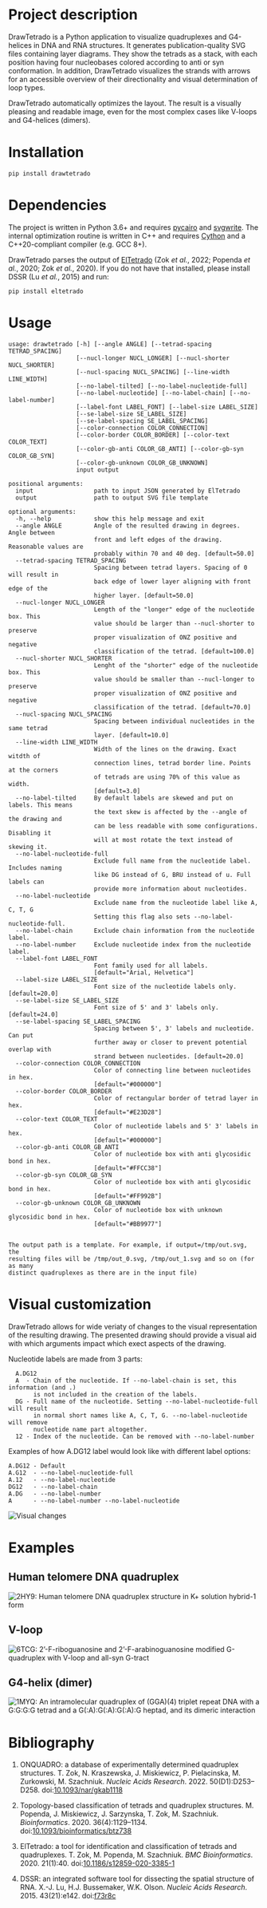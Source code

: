 # Project description

DrawTetrado is a Python application to visualize quadruplexes and
G4-helices in DNA and RNA structures. It generates publication-quality
SVG files containing layer diagrams. They show the tetrads as a stack,
with each position having four nucleobases colored according to anti or
syn conformation. In addition, DrawTetrado visualizes the strands with
arrows for an accessible overview of their directionality and visual
determination of loop types.

DrawTetrado automatically optimizes the layout. The result is a visually
pleasing and readable image, even for the most complex cases like
V-loops and G4-helices (dimers).

# Installation

    pip install drawtetrado

# Dependencies

The project is written in Python 3.6+ and requires
[pycairo](https://github.com/pygobject/pycairo) and
[svgwrite](https://github.com/mozman/svgwrite). The internal
optimization routine is written in C++ and requires
[Cython](https://cython.org/) and a C++20-compliant compiler (e.g. GCC
8+).

DrawTetrado parses the output of
[ElTetrado](https://github.com/tzok/eltetrado) (Zok *et al.*, 2022;
Popenda *et al.*, 2020; Zok *et al.*, 2020). If you do not have that
installed, please install DSSR (Lu *et al.*, 2015) and run:

    pip install eltetrado

# Usage

    usage: drawtetrado [-h] [--angle ANGLE] [--tetrad-spacing TETRAD_SPACING]
                       [--nucl-longer NUCL_LONGER] [--nucl-shorter NUCL_SHORTER]
                       [--nucl-spacing NUCL_SPACING] [--line-width LINE_WIDTH]
                       [--no-label-tilted] [--no-label-nucleotide-full]
                       [--no-label-nucleotide] [--no-label-chain] [--no-label-number]
                       [--label-font LABEL_FONT] [--label-size LABEL_SIZE]
                       [--se-label-size SE_LABEL_SIZE]
                       [--se-label-spacing SE_LABEL_SPACING]
                       [--color-connection COLOR_CONNECTION]
                       [--color-border COLOR_BORDER] [--color-text COLOR_TEXT]
                       [--color-gb-anti COLOR_GB_ANTI] [--color-gb-syn COLOR_GB_SYN]
                       [--color-gb-unknown COLOR_GB_UNKNOWN]
                       input output

    positional arguments:
      input                 path to input JSON generated by ElTetrado
      output                path to output SVG file template

    optional arguments:
      -h, --help            show this help message and exit
      --angle ANGLE         Angle of the resulted drawing in degrees. Angle between
                            front and left edges of the drawing. Reasonable values are
                            probably within 70 and 40 deg. [default=50.0]
      --tetrad-spacing TETRAD_SPACING
                            Spacing between tetrad layers. Spacing of 0 will result in
                            back edge of lower layer aligning with front edge of the
                            higher layer. [default=50.0]
      --nucl-longer NUCL_LONGER
                            Length of the "longer" edge of the nucleotide box. This
                            value should be larger than --nucl-shorter to preserve
                            proper visualization of ONZ positive and negative
                            classification of the tetrad. [default=100.0]
      --nucl-shorter NUCL_SHORTER
                            Lenght of the "shorter" edge of the nucleotide box. This
                            value should be smaller than --nucl-longer to preserve
                            proper visualization of ONZ positive and negative
                            classification of the tetrad. [default=70.0]
      --nucl-spacing NUCL_SPACING
                            Spacing between individual nucleotides in the same tetrad
                            layer. [default=10.0]
      --line-width LINE_WIDTH
                            Width of the lines on the drawing. Exact witdth of
                            connection lines, tetrad border line. Points at the corners
                            of tetrads are using 70% of this value as width.
                            [default=3.0]
      --no-label-tilted     By default labels are skewed and put on labels. This means
                            the text skew is affected by the --angle of the drawing and
                            can be less readable with some configurations. Disabling it
                            will at most rotate the text instead of skewing it.
      --no-label-nucleotide-full
                            Exclude full name from the nucleotide label. Includes naming
                            like DG instead of G, BRU instead of u. Full labels can
                            provide more information about nucleotides.
      --no-label-nucleotide
                            Exclude name from the nucleotide label like A, C, T, G
                            Setting this flag also sets --no-label-nucleotide-full.
      --no-label-chain      Exclude chain information from the nucleotide label.
      --no-label-number     Exclude nucleotide index from the nucleotide label.
      --label-font LABEL_FONT
                            Font family used for all labels.
                            [default="Arial, Helvetica"]
      --label-size LABEL_SIZE
                            Font size of the nucleotide labels only. [default=20.0]
      --se-label-size SE_LABEL_SIZE
                            Font size of 5' and 3' labels only. [default=24.0]
      --se-label-spacing SE_LABEL_SPACING
                            Spacing between 5', 3' labels and nucleotide. Can put
                            further away or closer to prevent potential overlap with
                            strand between nucleotides. [default=20.0]
      --color-connection COLOR_CONNECTION
                            Color of connecting line between nucleotides in hex.
                            [default="#000000"]
      --color-border COLOR_BORDER
                            Color of rectangular border of tetrad layer in hex.
                            [default="#E23D28"]
      --color-text COLOR_TEXT
                            Color of nucleotide labels and 5' 3' labels in hex.
                            [default="#000000"]
      --color-gb-anti COLOR_GB_ANTI
                            Color of nucleotide box with anti glycosidic bond in hex.
                            [default="#FFCC38"]
      --color-gb-syn COLOR_GB_SYN
                            Color of nucleotide box with anti glycosidic bond in hex.
                            [default="#FF992B"]
      --color-gb-unknown COLOR_GB_UNKNOWN
                            Color of nucleotide box with unknown glycosidic bond in hex.
                            [default="#BB9977"]


    The output path is a template. For example, if output=/tmp/out.svg, the
    resulting files will be /tmp/out_0.svg, /tmp/out_1.svg and so on (for as many
    distinct quadruplexes as there are in the input file)

# Visual customization

DrawTetrado allows for wide veriaty of changes to the visual representation of
the resulting drawing. The presented drawing should provide a visual aid with
which arguments impact which exect aspects of the drawing.

Nucleotide labels are made from 3 parts:
```
  A.DG12
  A  - Chain of the nucleotide. If --no-label-chain is set, this information (and .)
       is not included in the creation of the labels.
  DG - Full name of the nucleotide. Setting --no-label-nucleotide-full will result
       in normal short names like A, C, T, G. --no-label-nucleotide will remove
       nucleotide name part altogether.
  12 - Index of the nucleotide. Can be removed with --no-label-number
```

Examples of how A.DG12 label would look like with different label options:
```
A.DG12 - Default
A.G12  - --no-label-nucleotide-full
A.12   - --no-label-nucleotide
DG12   - --no-label-chain
A.DG   - --no-label-number
A      - --no-label-number --no-label-nucleotide

```

![Visual changes](https://github.com/michal-zurkowski/drawtetrado/blob/main/2hy9_visuals.svg?raw=true)

# Examples

## Human telomere DNA quadruplex

![[2HY9: Human telomere DNA quadruplex structure in K+ solution hybrid-1
form](https://www.rcsb.org/structure/2hy9)](https://github.com/michal-zurkowski/drawtetrado/blob/main/2hy9.svg?raw=true)

## V-loop

![[6TCG: 2’-F-riboguanosine and 2’-F-arabinoguanosine modified
G-quadruplex with V-loop and all-syn
G-tract](https://www.rcsb.org/structure/6tcg)](https://github.com/michal-zurkowski/drawtetrado/blob/main/6tcg.svg?raw=true)

## G4-helix (dimer)

![[1MYQ: An intramolecular quadruplex of (GGA)(4) triplet repeat DNA
with a G:G:G:G tetrad and a G(:A):G(:A):G(:A):G heptad, and its dimeric
interaction](https://www.rcsb.org/structure/1myq)](https://github.com/michal-zurkowski/drawtetrado/blob/main/1myq.svg?raw=true)

# Bibliography

<div id="refs" class="references csl-bib-body">

1.  ONQUADRO: a database of experimentally determined quadruplex
    structures. T. Zok, N. Kraszewska, J. Miskiewicz, P. Pielacinska, M.
    Zurkowski, M. Szachniuk. *Nucleic Acids Research*. 2022.
    50(D1):D253–D258.
    doi:[10.1093/nar/gkab1118](https://doi.org/10.1093/nar/gkab1118)

2.  Topology-based classification of tetrads and quadruplex
    structures. M. Popenda, J. Miskiewicz, J. Sarzynska, T. Zok, M.
    Szachniuk. *Bioinformatics*. 2020. 36(4):1129–1134.
    doi:[10.1093/bioinformatics/btz738](https://doi.org/10.1093/bioinformatics/btz738)

3.  ElTetrado: a tool for identification and classification of tetrads
    and quadruplexes. T. Zok, M. Popenda, M. Szachniuk. *BMC
    Bioinformatics*. 2020. 21(1):40.
    doi:[10.1186/s12859-020-3385-1](https://doi.org/10.1186/s12859-020-3385-1)

4.  DSSR: an integrated software tool for dissecting the spatial
    structure of RNA. X.-J. Lu, H.J. Bussemaker, W.K. Olson. *Nucleic
    Acids Research*. 2015. 43(21):e142.
    doi:[f73r8c](https://doi.org/f73r8c)

</div>
